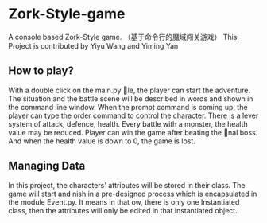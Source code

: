 # Zork-Style-game
A console based Zork-Style game. （基于命令行的魔域闯关游戏）
This Project is contributed by Yiyu Wang and Yiming Yan
## How to play?
With a double click on the main.py le, the player can start the adventure. The situation and the battle scene will be described in words and shown in the command line window. When the prompt command is coming up, the player can type the order command to control the character.
There is a lever system of attack, defence, health. Every battle with a monster, the health value may be reduced. Player can win the game after beating the nal boss. And when the health value is down to 0, the game is lost.
## Managing Data
In this project, the characters' attributes will be stored in their class. The game will start and nish in a pre-designed process which is encapsulated in the module Event.py. It means in that  ow, there is only one Instantiated class, then the attributes will only be edited in that instantiated object.
